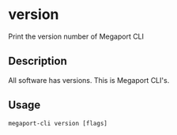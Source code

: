 # version

Print the version number of Megaport CLI

## Description

All software has versions. This is Megaport CLI's.


## Usage

```
megaport-cli version [flags]
```










